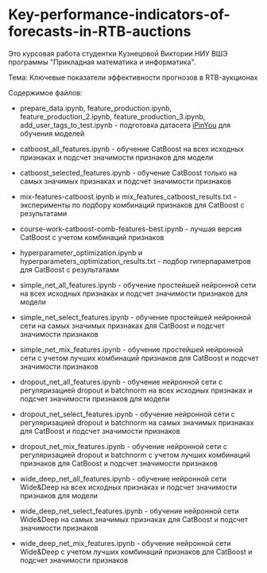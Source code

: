 # Key-performance-indicators-of-forecasts-in-RTB-auctions

Это курсовая работа студентки Кузнецовой Виктории НИУ ВШЭ программы "Прикладная математика и информатика".

Тема: Ключевые показатели эффективности прогнозов в RTB-аукционах

Содержимое файлов:

- prepare_data.ipynb, feature_production.ipynb, feature_production_2.ipynb, feature_production_3.ipynb, add_user_tags_to_test.ipynb - подготовка датасета [iPinYou](https://contest.ipinyou.com/) для обучения моделей

- catboost_all_features.ipynb - обучение CatBoost на всех исходных признаках и подсчет значимости признаков для модели
- catboost_selected_features.ipynb -  обучение CatBoost только на самых значимых признаках и подсчет значимости признаков
- mix-features-catboost.ipynb и mix_features_catboost_results.txt - эксперименты по подбору комбинаций признаков для CatBoost с результатами
- course-work-catboost-comb-features-best.ipynb - лучшая версия CatBoost с учетом комбинаций признаков
- hyperparameter_optimization.ipynb и hyperparameters_optimization_results.txt - подбор гиперпараметров для CatBoost с результатами

- simple_net_all_features.ipynb - обучение простейшей нейронной сети на всех исходных признаках и подсчет значимости признаков для модели
- simple_net_select_features.ipynb - обучение простейшей нейронной сети на самых значимых признаках для CatBoost и подсчет значимости признаков
- simple_net_mix_features.ipynb - обучение простейшей нейронной сети с учетом лучших комбинаций признаков для CatBoost и подсчет значимости признаков

- dropout_net_all_features.ipynb - обучение нейронной сети с регуляризацией dropout и batchnorm на всех исходных признаках и подсчет значимости признаков для модели
- dropout_net_select_features.ipynb - обучение нейронной сети с регуляризацией dropout и batchnorm на самых значимых признаках для CatBoost и подсчет значимости признаков
- dropout_net_mix_features.ipynb - обучение нейронной сети с регуляризацией dropout и batchnorm с учетом лучших комбинаций признаков для CatBoost и подсчет значимости признаков

- wide_deep_net_all_features.ipynb - обучение нейронной сети Wide&Deep на всех исходных признаках и подсчет значимости признаков для модели
- wide_deep_net_select_features.ipynb - обучение нейронной сети Wide&Deep на самых значимых признаках для CatBoost и подсчет значимости признаков
- wide_deep_net_mix_features.ipynb - обучение нейронной сети Wide&Deep с учетом лучших комбинаций признаков для CatBoost и подсчет значимости признаков
